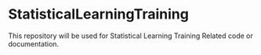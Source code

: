 # StatisticalLearningTraining
This repository will be used for Statistical Learning Training Related code or documentation.
